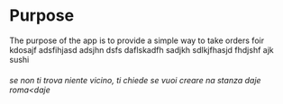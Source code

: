 # Purpose
The purpose of the app is to provide a simple way to take orders foir kdosajf adsfihjasd adsjhn dsfs daflskadfh sadjkh sdlkjfhasjd fhdjshf ajk sushi



###### se non ti trova niente vicino, ti chiede se vuoi creare na stanza daje roma<daje